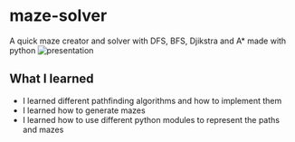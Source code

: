 # maze-solver
A quick maze creator and solver with DFS, BFS, Djikstra and A* made with python
![presentation](https://user-images.githubusercontent.com/58117735/114522127-5784e080-9c43-11eb-8911-9503d7f68e0c.gif)


## What I learned
- I learned different pathfinding algorithms and how to implement them
- I learned how to generate mazes
- I learned how to use different python modules to represent the paths and mazes
